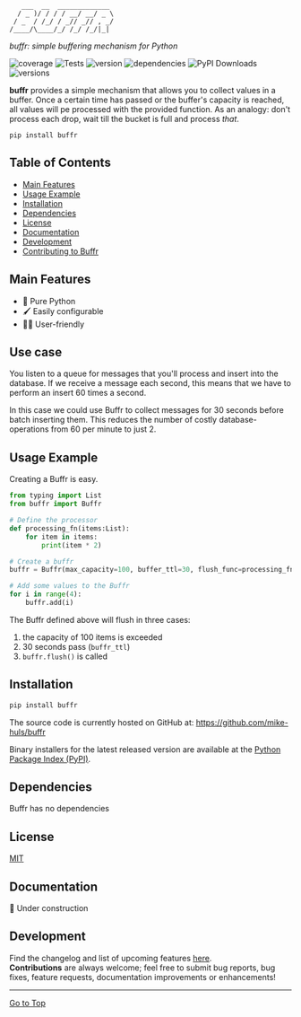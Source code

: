 ```text
   ___  __  _____________ 
  / _ )/ / / / __/ __/ _ \
 / _  / /_/ / _// _// , _/
/____/\____/_/ /_/ /_/|_| 
```

*buffr: simple buffering mechanism for Python*
<br>

![coverage](https://img.shields.io/codecov/c/github/mike-huls/buffr)
![Tests](https://github.com/mike-huls/buffr/actions/workflows/tests.yml/badge.svg)
![version](https://img.shields.io/pypi/v/buffr?color=%2334D058&label=pypi%20package)
![dependencies](https://img.shields.io/librariesio/release/pypi/buffr)
![PyPI Downloads](https://img.shields.io/pypi/dm/buffr.svg?label=PyPI%20downloads)
![versions](https://img.shields.io/pypi/pyversions/buffr.svg?color=%2334D058)

[//]: # (|         |                                                                                                                                                                                                                                                                                                                                                               |)

[//]: # (|---------|---------------------------------------------------------------------------------------------------------------------------------------------------------------------------------------------------------------------------------------------------------------------------------------------------------------------------------------------------------------|)

[//]: # (| Testing | ![coverage]&#40;https://img.shields.io/codecov/c/github/mike-huls/buffr&#41;                                                                                                                                                                                                                                                                                          |)

[//]: # (| Build   | ![Build]&#40;https://github.com/mike-huls/buffr/actions/workflows/release.yml/badge.svg&#41;                                                                                                                                                                                                                                                                          |)

[//]: # (| Package | [![PyPI Downloads]&#40;https://img.shields.io/pypi/dm/buffr.svg?label=PyPI%20downloads&#41;]&#40;https://pypistats.org/packages/buffr&#41; <br/>![status]&#40;https://img.shields.io/pypi/status/buffr&#41; ![dependencies]&#40;https://img.shields.io/librariesio/release/pypi/buffr&#41; |)

[//]: # (| Meta    | ![GitHub License]&#40;https://img.shields.io/github/license/mike-huls/buffr&#41; ![implementation]&#40;https://img.shields.io/pypi/implementation/buffr&#41;  ![versions]&#40;https://img.shields.io/pypi/pyversions/buffr&#41;                                                                                                                                                       |)

[//]: # (| Social  | ![tweet]&#40;https://img.shields.io/twitter/url?style=social&url=https%3A%2F%2Fgithub.com%2Fmike-huls%2Fbuffr&#41; ![xfollow]&#40;https://img.shields.io/twitter/follow/mike_huls?style=social&#41;                                                                                                                                                                           | )

**buffr** provides a simple mechanism that allows you to collect values in a buffer. 
Once a certain time has passed or the buffer's capacity is reached, all values will pe processed with the provided function.
As an analogy: don't process each drop, wait till the bucket is full and process *that*.

```shell
pip install buffr
```

## Table of Contents
- [Main Features](#main-features)
- [Usage Example](#Usage-example)
- [Installation](#Installation)
- [Dependencies](#Dependencies)
- [License](#license)
- [Documentation](#documentation)
- [Development](#development)
- [Contributing to Buffr](#Development)

## Main Features
- 🐍 Pure Python
- 🖌 Easily configurable
- 👨‍🎨 User-friendly

## Use case
You listen to a queue for messages that you'll process and insert into the database.
If we receive a message each second, this means that we have to perform an insert 60 times a second.   

In this case we could use Buffr to collect messages for 30 seconds before batch inserting them. 
This reduces the number of costly database-operations from 60 per minute to just 2.

## Usage Example
Creating a Buffr is easy.
```python
from typing import List
from buffr import Buffr

# Define the processor
def processing_fn(items:List):
    for item in items:
        print(item * 2)

# Create a buffr
buffr = Buffr(max_capacity=100, buffer_ttl=30, flush_func=processing_fn)

# Add some values to the Buffr
for i in range(4):
    buffr.add(i)
```
The Buffr defined above will flush in three cases:
1. the capacity of 100 items is exceeded
2. 30 seconds pass (`buffr_ttl`)
3. `buffr.flush()` is called




## Installation
```sh
pip install buffr
```
The source code is currently hosted on GitHub at:
https://github.com/mike-huls/buffr

Binary installers for the latest released version are available at the [Python
Package Index (PyPI)](https://pypi.org/project/buffr).

## Dependencies
Buffr has no dependencies

## License
[MIT](LICENSE.txt)

## Documentation
🔨 Under construction

## Development
Find the changelog and list of upcoming features [here](doc/CHANGELOG.md).
<br>
**Contributions** are always welcome; feel free to submit bug reports, bug fixes, feature requests, documentation improvements or enhancements!

<hr>

[Go to Top](#table-of-contents)
